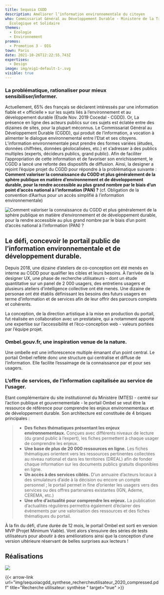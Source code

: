 ```yaml
---
title: Sequoia CGDD
description: Améliorer l’information environnementale du citoyen
who: Commissariat Général au Développement Durable - Ministère de la Transition
  Écologique et Solidaire
themes:
  - Ecologie
  - Environnement
promos:
  - Promotion 3 - DIG
town: Paris
date: 2021-10-26T12:22:55.743Z
expertises:
  - Design
image: img/eig1-default-1-.svg
visible: true
---
```

### La problématique, rationaliser pour mieux sensibiliser/informer.

Actuellement, 65% des français se déclarent intéressés par une information fiable et « officielle » sur les sujets liés à l’environnement et au développement durable (Etude Nov. 2019 Cocedal - CGDD). Or, La présence en ligne des acteurs publics sur ces sujets est éclatée entre des dizaines de sites, pour la plupart méconnus. Le Commissariat Général au Développement Durable (CGDD), qui produit de l’information, a vocation à alimenter le dialogue environnemental entre l’Etat et ses citoyens. L’information environnementale peut prendre des formes variées (études, données chiffrées, données géolocalisées, etc.) et s’adresser à des publics multiples (experts, décideurs publics, grand public). Afin de faciliter l’appropriation de cette information et de favoriser son enrichissement, le CGDD a lancé une refonte des dispositifs de diffusion. Ainsi, la designer a rejoint l’équipe projet du CGDD pour répondre à la problématique suivante : **Comment valoriser la connaissance du CGDD et plus généralement de la sphère publique en matière d’environnement et de développement durable, pour la rendre accessible au plus grand nombre par le biais d’un point d’accès national à l’information (PAN) ?** (cf. Obligation de la convention d’Aarhus pour un accès simplifié à l’information environnementale)

![**Comment valoriser la connaissance du CGDD et plus généralement de la sphère publique en matière d’environnement et de développement durable, pour la rendre accessible au plus grand nombre par le biais d’un point d’accès national à l’information (PAN) ?**](img/sequoia_casusages.png "Cas d'usages")

## Le défi, concevoir le portail public de l’information environnementale et de développement durable.

Depuis 2018, une dizaine d’ateliers de co-conception ont été menés en interne au CGDD pour qualifier les cibles et leurs besoins. À l’arrivée de la designer UX, une phase de recherche utilisateurs - dont un étude quantitative sur un panel de 2 000 usagers, des entretiens usagers et plusieurs ateliers d’intelligence collective ont été menés. Une dizaine de personae ont été établis définissant les besoins des futurs usagers en terme d’information et de services afin de leur offrir des parcours complets et cohérents.

La conception, de la direction artistique à la mise en production du portail, fut réalisée en collaboration avec un prestataire, qui a notamment apporté une expertise sur l’accessibilité et l’éco-conception web - valeurs portées par l’équipe projet.

### Ombel.gouv.fr, une inspiration venue de la nature.

Une ombelle est une inflorescence multiple émanant d’un point central. Le portail Ombel reflète donc une structure qui centralise et diffuse de l’information. Elle facilite l’essaimage de la connaissance par et pour ses usagers.

### L’offre de services, de l’information capitalisée au service de l’usager.

Etant complémentaire du site institutionnel du Ministère (MTES) - centré sur l’action publique et gouvernementale - le portail Ombel se veut être la ressource de référence pour comprendre les enjeux environnementaux et de développement durable. Son architecture est constituée de 4 briques principales :

> * **Des fiches thématiques présentant les enjeux environnementaux.** Conçues avec différents niveaux de lecture (du grand public à l’expert), les fiches permettent à chaque usager de comprendre les enjeux.
> * **Une base de plus de 20 000 ressources en ligne.** Les fiches thématiques orientent vers les ressources pertinentes collectées au niveau national et dans les territoires (DREAL) afin de fonder chaque information sur les documents publics gratuits disponibles en ligne.
> * **Un accès à des services ciblés.** D’un annuaire d’acteurs locaux à des simulateurs d’aide à la décision ou encore un compte personnel ; le portail permet in fine d’orienter les usagers vers des services ou des offres partenaires existantes (IGN, Ademe, CEREMA, etc.)
> * **Une ofre d’actualité pour comprendre les enjeux.** La publication d’actualités régulières permettra également d’éclairer des événements par une valorisation des ressources et des fiches thématiques du portail.

À la fin du défi, d’une durée de 12 mois, le portail Ombel est sorti en version MVP (Projet Minimum Viable). Vont alors s’ensuivre des séries de tests utilisateurs pour aboutir à des améliorations ainsi que la conception d’une version ultérieure réservant de belles surprises aux lecteurs !

## Réalisations

![](img/sequoiacgdd_mappingbesoins_2020-1.png)

{{< arrow-link url="img/sequoiacgdd_synthese_rechercheutilisateur_2020_compressed.pdf" title="Recherche utilisateur: synthèse " target="true" >}}